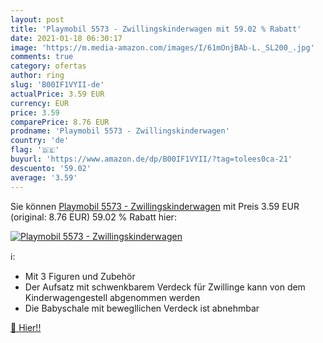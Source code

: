 ```yaml
---
layout: post
title: 'Playmobil 5573 - Zwillingskinderwagen mit 59.02 % Rabatt'
date: 2021-01-18 06:30:17
image: 'https://m.media-amazon.com/images/I/61mOnjBAb-L._SL200_.jpg'
comments: true
category: ofertas
author: ring
slug: 'B00IF1VYII-de'
actualPrice: 3.59 EUR
currency: EUR
price: 3.59
comparePrice: 8.76 EUR
prodname: 'Playmobil 5573 - Zwillingskinderwagen'
country: 'de'
flag: '🇩🇪'
buyurl: 'https://www.amazon.de/dp/B00IF1VYII/?tag=tolees0ca-21'
descuento: '59.02'
average: '3.59'
---
```


Sie können [Playmobil 5573 - Zwillingskinderwagen](https://www.amazon.de/dp/B00IF1VYII/?tag=tolees0ca-21) mit Preis 3.59 EUR (original: 8.76 EUR) 59.02 % Rabatt hier:

[![Playmobil 5573 - Zwillingskinderwagen](https://m.media-amazon.com/images/I/61mOnjBAb-L._SL200_.jpg)](https://www.amazon.de/dp/B00IF1VYII/?tag=tolees0ca-21)

ℹ️:

- Mit 3 Figuren und Zubehör
- Der Aufsatz mit schwenkbarem Verdeck für Zwillinge kann von dem Kinderwagengestell abgenommen werden
- Die Babyschale mit bewegllichen Verdeck ist abnehmbar

[🛒 Hier!!](https://www.amazon.de/dp/B00IF1VYII/?tag=tolees0ca-21)
